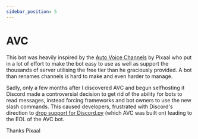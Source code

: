 ```yaml
---
sidebar_position: 5
---
```


# AVC

This bot was heavily inspired by the [Auto Voice Channels](https://wiki.dotsbots.com/) by Pixaal who put in a lot of effort to make the bot easy to use as well as support the thousands of server utilising the free tier than he graciously provided. A bot than renames channels is hard to make and even harder to manage.

Sadly, only a few months after I discovered AVC and begun selfhosting it Discord made a controversial decision to get rid of the ability for bots to read messages, instead forcing frameworks and bot owners to use the new slash commands. This caused developers, frustrated with Discord's direction to [drop support for Discord.py](https://gist.github.com/Rapptz/4a2f62751b9600a31a0d3c78100287f1) (which AVC was built on) leading to the EOL of the AVC bot.

Thanks Pixaal
